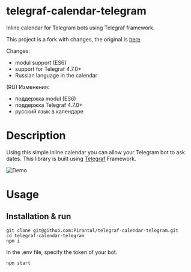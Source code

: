# telegraf-calendar-telegram
Inline calendar for Telegram bots using Telegraf framework.

This project is a fork with changes, the original is [here](https://github.com/gianlucaparadise/telegraf-calendar-telegram)

Changes:
- modul support (ES6)
- support for Telegraf 4.7.0+
- Russian language in the calendar

(RU) Изменения:
- поддержка modul (ES6)
- поддержка Telegraf 4.7.0+
- русский язык в календаре

Description
================
Using this simple inline calendar you can allow your Telegram bot to ask dates. This library is built using [Telegraf](https://github.com/telegraf/telegraf) Framework.

![Demo](https://github.com/gianlucaparadise/telegraf-calendar-telegram/blob/master/images/demo.gif "Demo")

Usage
================
Installation & run
---------------

```
git clone git@github.com:Pirantul/telegraf-calendar-telegram.git
cd telegraf-calendar-telegram
npm i
```
In the .env file, specify the token of your bot.
```
npm start
```
